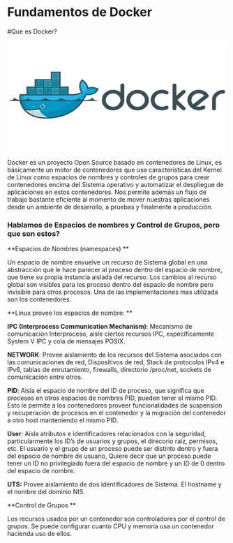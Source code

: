 # Fundamentos de Docker

#Que es Docker?

![](DockerLogo.png)

Docker es un proyecto Open Source basado en contenedores de Linux, es básicamente un motor de contenedores que usa características del Kernel de Linux como espacios de nombres y controles de grupos para crear contenedores encima del Sistema operativo y automatizar el despliegue de aplicaciones en estos contenedores. Nos permite además un flujo de trabajo bastante eficiente al momento de mover nuestras aplicaciones desde un ambiente de desarrollo, a pruebas y finalmente a producción.


### Hablamos de Espacios de nombres y Control de Grupos, pero que son estos?


**Espacios de Nombres (namespaces)
**

Un espacio de nombre envuelve un recurso de Sistema global en una abstracción que le hace parecer al proceso dentro del espacio de nombre, que tiene su propia instancia aislada del recurso. Los cambios al recurso global son visibles para los proceso dentro del espacio de nombre pero invisible para otros procesos. Una de las implementaciones mas utilizada son los contenedores.

**Linux provee los espacios de nombre:
**

**IPC (Interprocess Communication Mechanism)**: Mecanismo de comunicación Interproceso, aisle ciertos recursos IPC, específicamente System V IPC y cola de mensajes POSIX.

**NETWORK**: Provee aislamiento de los recursos del Sistema asociados con las comunicaciones de red, Dispositivos de red, Stack de protocolos IPv4 e IPv6, tablas de enrutamiento, firewalls, directorio /proc/net, sockets de comunicación entre otros.

**PID**: Aisla el espacio de nombre del ID de proceso, que significa que procesos en otros espacios de nombres PID, pueden tener el mismo PID. Esto le permite a los contenedores proveer funcionalidades de suspension y recuperación de procesos en el contenedor y la migración del contenedor a otro host manteniendo el mismo PID.

**User**: Aisla atributos e identificadores relacionados con la seguridad, particularmente los ID’s de usuarios y grupos, el direcorio raíz, permisos, etc. El usuario y el grupo de un proceso puede ser distinto dentro y fuera del espacio de nombre de usuario, Quiere decir que un proceso puede tener un ID no privilegiado fuera del espacio de nombre y un ID de 0 dentro del espacio de nombre.

**UTS:** Provee aislamiento de dos identificadores de Sistema. El hostname y el nombre del dominio NIS.

**Control de Grupos
**

Los recursos usados por un contenedor son controladores por el control de grupos. Se puede configurar cuanto CPU y memoria usa un contenedor hacienda uso de ellos.

